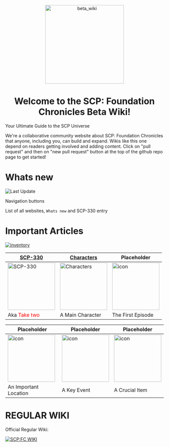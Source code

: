 <p align="center">
 <img width="250" src="https://raven-sgwc.github.io/SCP-FC/assets/images/BETA_WIKI.png" alt="beta_wiki"/>
</p>
<h1 align="center">Welcome to the SCP: Foundation Chronicles Beta Wiki!</h1>


Your Ultimate Guide to the SCP Universe

We're a collaborative community website about SCP: Foundation Chronicles that anyone, including you, can build and expand. Wikis like this one depend on readers getting involved and adding content. Click on "pull request" and then on "new pull request" button at the top of the github repo page to get started!




# Whats new

![Last Update](https://img.shields.io/github/last-commit/raven-sgwc/SCP-FC?style=for-the-badge&label=LAST%20UPDATE&labelColor=000000&color=ffffff&link=https%3A%2F%2Fraven-sgwc.github.io%2FSCP-FC)

Navigation buttons

List of all websites, `Whats new` and SCP-330 entry

# Important Articles

[![inventory](https://img.shields.io/badge/All_Entries-000000?style=for-the-badge&labelColor=ffffff&color=ffffff)](./web/tree)


| [SCP-330](https://raven-sgwc.github.io/SCP-FC/web/scp/330) | [Characters](https://raven-sgwc.github.io/SCP-FC/web/tree#characters) | Placeholder |
|---|---|---|
| <img src="https://raven-sgwc.github.io/SCP-FC/assets/images/items/scp-330.png" title="SCP-330" width="150" height="150"/> | <img src="https://raven-sgwc.github.io/SCP-FC/assets/images/thumbnail/Characters.webp" title="Characters" width="150" height="150"/> | <img src="https://raven-sgwc.github.io/SCP-FC/assets/images/logo.png" title="icon" width="150" height="150"/> |
| Aka <span style="color: red">Take two</span> | A Main Character | The First Episode |

| Placeholder | Placeholder | Placeholder |
|---|---|---|
| <img src="https://raven-sgwc.github.io/SCP-FC/assets/images/logo.png" title="icon" width="150" height="150"/> | <img src="https://raven-sgwc.github.io/SCP-FC/assets/images/logo.png" title="icon" width="150" height="150"/> | <img src="https://raven-sgwc.github.io/SCP-FC/assets/images/logo.png" title="icon" width="150" height="150"/> |
| An Important Location | A Key Event | A Crucial Item |

# REGULAR WIKI

Official Regular Wiki:

[![SCP:FC WIKI](https://img.shields.io/badge/Released_Wiki-000000?style=for-the-badge&labelColor=ffffff&color=ffffff)](https://scp-fc.fandom.com/wiki/SCP:_Foundation_Chronicles_Wiki)
